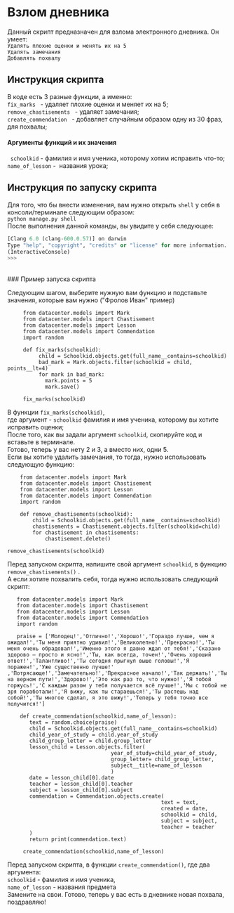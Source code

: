 # Взлом дневника 

Данный скрипт предназначен для взлома электронного дневника. Он умеет: <br>
```Удалять плохие оценки и менять их на 5``` <br>
```Удалять замечания ```<br>
```Добавлять похвалу ```

## Инструкция скрипта

В коде есть 3 разные функции, а именно: <br>
```fix_marks ``` - удаляет плохие оценки и меняет их на 5;<br>
```remove_chastisements ``` - удаляет замечания;<br>
```create_commendation ``` - добавляет случайным образом одну из 30 фраз, для похвалы;<br>

#### Аргументы функций и их значения 

``` schoolkid``` - фамилия и имя ученика, которому хотим исправить что-то; <br>
```name_of_lesson``` -  названия урока;<br>  

## Инструкция по запуску скрипта 

Для того, что бы внести изменения, вам нужно открыть ```shell``` у себя в консоли/терминале следующим образом:<br>
```python manage.py shell ```<br>
После выполнения данной команды, вы увидите у себя следующее:<br>
``` Python 3.7.2 (v3.7.2:9a3ffc0492, Dec 24 2018, 02:44:43) 
[Clang 6.0 (clang-600.0.57)] on darwin
Type "help", "copyright", "credits" or "license" for more information.
(InteractiveConsole)
>>> 
```
<br>
### Пример запуска скрипта 

Следующим шагом, выберите нужную вам функцию и подставьте значения, которые вам нужно ("Фролов Иван" пример)

```  from datacenter.models import Schoolkid
     from datacenter.models import Mark 
     from datacenter.models import Chastisement
     from datacenter.models import Lesson
     from datacenter.models import Commendation
     import random

     def fix_marks(schoolkid):
          child = Schoolkid.objects.get(full_name__contains=schoolkid)
          bad_mark = Mark.objects.filter(schoolkid = child, points__lt=4)
          for mark in bad_mark:
            mark.points = 5
            mark.save()

     fix_marks(schoolkid)
```

В функции ```fix_marks(schoolkid)```,
<br>
где аргумент - ```schoolkid``` фамилия и имя ученика, которому вы хотите исправить оценки;
<br>
После того, как вы задали аргумент ```schoolkid```, скопируйте код и вставьте в терминале.
<br>
Готово, теперь у вас нету 2 и 3, а вместо них, одни 5.
<br>
Eсли вы хотите удалить замечания, то тогда, нужно использовать следующую функцию: 
``` from datacenter.models import Schoolkid
    from datacenter.models import Mark 
    from datacenter.models import Chastisement
    from datacenter.models import Lesson
    from datacenter.models import Commendation
    import random
     
    def remove_chastisements(schoolkid):
        child = Schoolkid.objects.get(full_name__contains=schoolkid)
        chastisements = Chastisement.objects.filter(schoolkid=child)
        for chastisement in chastisements:
            chastisement.delete()

remove_chastisements(schoolkid)

```
Перед запуском скрипта, напишите свой аргумент ```schoolkid```, в функцию ```remove_chastisements()``` .
<br>
А если хотите похвалить себя, тогда нужно использовать следующий скрипт:
```from datacenter.models import Schoolkid
   from datacenter.models import Mark 
   from datacenter.models import Chastisement
   from datacenter.models import Lesson
   from datacenter.models import Commendation
   import random

   praise = ['Молодец!','Отлично!','Хорошо!','Гораздо лучше, чем я ожидал!','Ты меня приятно удивил!','Великолепно!','Прекрасно!','Ты меня очень обрадовал!','Именно этого я давно ждал от тебя!','Сказано здорово – просто и ясно!','Ты, как всегда, точен!','Очень хороший ответ!','Талантливо!','Ты сегодня прыгнул выше головы!','Я поражен!','Уже существенно лучше!'
,'Потрясающе!','Замечательно!','Прекрасное начало!','Так держать!','Ты на верном пути!','Здорово!','Это как раз то, что нужно!','Я тобой горжусь!','С каждым разом у тебя получается всё лучше!','Мы с тобой не зря поработали!','Я вижу, как ты стараешься!','Ты растешь над собой!','Ты многое сделал, я это вижу!','Теперь у тебя точно все получится!']

    def create_commendation(schoolkid,name_of_lesson):
       text = random.choice(praise)
       child = Schoolkid.objects.get(full_name__contains=schoolkid)
       child_year_of_study = child.year_of_study
       child_group_letter = child.group_letter 
       lesson_child = Lesson.objects.filter(
                                 year_of_study=child_year_of_study,
                                 group_letter= child_group_letter,
                                 subject__title=name_of_lesson
                                 )
       date = lesson_child[0].date
       teacher = lesson_child[0].teacher
       subject = lesson_child[0].subject
       commendation = Commendation.objects.create(
                                                 text = text,
                                                 created = date,
                                                 schoolkid = child,
                                                 subject = subject,
                                                 teacher = teacher
       )
       return print(commendation.text)

     create_commendation(schoolkid,name_of_lesson)
```
Перед запуском скрипта, в функции ```create_commendation()```, где два аргумента:<br>
 ```schoolkid``` - фамилия и имя ученика,<br>
```name_of_lesson``` - названия предмета<br>
Замените на свои. Готово, теперь у вас есть в дневнике новая похвала, поздравляю! 
